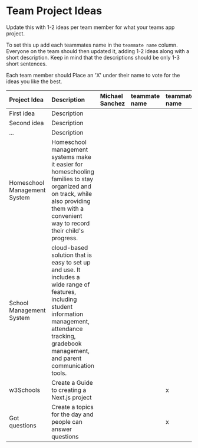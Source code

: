 # Team Project Ideas

Update this with 1-2 ideas per team member for what your teams app project.

To set this up add each teammates name in the `teammate name` column. Everyone
on the team should then updated it, adding 1-2 ideas along with a short 
description. Keep in mind that the descriptions should be only 1-3 short
sentences. 

Each team member should Place an 'X' under their name to vote for the ideas 
you like the best.

| Project Idea | Description | Michael Sanchez | teammate name | teammate name | teammate name | teammate name | teammate name |
| :--- | :--- | :--- | :--- | :--- | :--- | :--- | :--- |
| First idea | Description | | | | | | |
| Second idea | Description | | | | | | |
| ... | Description | | | | | | |
| Homeschool Management System | Homeschool management systems make it easier for homeschooling families to stay organized and on track, while also providing them with a convenient way to record their child's progress. | | | | | | |
| School Management System |cloud-based solution that is easy to set up and use. It includes a wide range of features, including student information management, attendance tracking, gradebook management, and parent communication tools. | | | | | | |
| w3Schools | Create a Guide to creating a Next.js project |  | | x| | | |
| Got questions | Create a topics for the day and people can answer questions |  | | x| | | |
